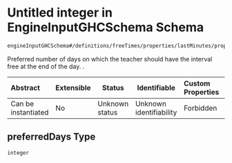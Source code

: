 # Untitled integer in EngineInputGHCSchema Schema

```txt
engineInputGHCSchema#/definitions/freeTimes/properties/lastMinutes/properties/preferredDays
```

Preferred number of days on which the teacher should have the interval free at the end of the day. .


| Abstract            | Extensible | Status         | Identifiable            | Custom Properties | Additional Properties | Access Restrictions | Defined In                                                         |
| :------------------ | ---------- | -------------- | ----------------------- | :---------------- | --------------------- | ------------------- | ------------------------------------------------------------------ |
| Can be instantiated | No         | Unknown status | Unknown identifiability | Forbidden         | Allowed               | none                | [ghc.schema.json\*](../out/ghc.schema.json "open original schema") |

## preferredDays Type

`integer`
